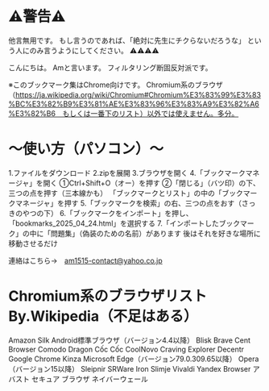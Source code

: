 # ⚠警告⚠
他言無用です。
もし言うのであれば、「絶対に先生にチクらないだろうな」
という人にのみ言うようにしてください。
⚠⚠⚠⚠

こんにちは。
Amと言います。
フィルタリング断固反対派です。

※このブックマーク集はChrome向けです。
Chromium系のブラウザ（https://ja.wikipedia.org/wiki/Chromium#Chromium%E3%83%99%E3%83%BC%E3%82%B9%E3%81%AE%E3%83%96%E3%83%A9%E3%82%A6%E3%82%B6　もしくは一番下のリスト）以外では使えません。多分。

# ～使い方（パソコン）～
1.ファイルをダウンロード
2.zipを展開
3.ブラウザを開く
4.「ブックマークマネージャ」を開く
	①Ctrl+Shift+O（オー）を押す
	②「閉じる」（バツ印）の下、三つの点を押す（三本線かも）
	「ブックマークとリスト」の中の「ブックマークマネージャ」を押す
5.「ブックマークを検索」の右、三つの点をおす（さっきのやつの下）
6.「ブックマークをインポート」を押し、「bookmarks_2025_04_24.html」を選択する
7.「インポートしたブックマーク」の中に「問題集」（偽装のための名前）があります
後はそれを好きな場所に移動させるだけ

連絡はこちら→　am1515-contact@yahoo.co.jp


# Chromium系のブラウザリスト By.Wikipedia（不足はある）
Amazon Silk
Android標準ブラウザ（バージョン4.4以降）
Blisk
Brave
Cent Browser
Comodo Dragon
Cốc Cốc
CoolNovo
Craving Explorer
Decentr
Google Chrome
Kinza
Microsoft Edge（バージョン79.0.309.65以降）
Opera（バージョン15以降）
Sleipnir
SRWare Iron
Slimje
Vivaldi
Yandex Browser
アバスト セキュア ブラウザ
ネイバーウェール
